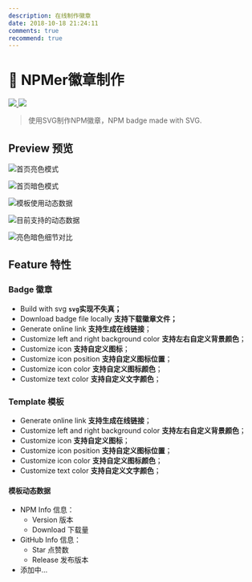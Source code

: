 ```yaml
---
description: 在线制作徽章
date: 2018-10-18 21:24:11
comments: true
recommend: true
---
```


# 🐳 NPMer徽章制作

 [![](https://woolson.gitee.io/npmer-badge/Make%20with-ffffff-fb5656--heart-ee401f-right-ffffff-ededed-square-flat-plain.svg) ![](https://woolson.cn/npmer/github/release/b77db66c-dd6b-409a-a1f3-3ff0bf414c15?user=woolson&repo=npmer)](https://github.com/woolson/npmer)

> 使用SVG制作NPM徽章，NPM badge made with SVG.

## Preview 预览

![&#x9996;&#x9875;&#x4EAE;&#x8272;&#x6A21;&#x5F0F;](/assets/image/jie-ping-20200108-shang-wu-10.38.58.png)

![&#x9996;&#x9875;&#x6697;&#x8272;&#x6A21;&#x5F0F;](/assets/image/jie-ping-20200108-shang-wu-10.39.49.png)

![&#x6A21;&#x677F;&#x4F7F;&#x7528;&#x52A8;&#x6001;&#x6570;&#x636E;](/assets/image/jie-ping-20200108-shang-wu-10.40.47.png)

![&#x76EE;&#x524D;&#x652F;&#x6301;&#x7684;&#x52A8;&#x6001;&#x6570;&#x636E;](/assets/image/image%20%2811%29.png)

![&#x4EAE;&#x8272;&#x6697;&#x8272;&#x7EC6;&#x8282;&#x5BF9;&#x6BD4;](/assets/image/image%20%2860%29.png)

## Feature 特性

### Badge 徽章

* Build with svg **`svg`实现不失真；**
* Download badge file locally **支持下载徽章文件；**
* Generate online link **支持生成在线链接**；
* Customize left and right background color **支持左右自定义背景颜色**；
* Customize icon **支持自定义图标**；
* Customize icon position **支持自定义图标位置**；
* Customize icon color **支持自定义图标颜色**；
* Customize text color **支持自定义文字颜色**；

### Template 模板

* Generate online link **支持生成在线链接**；
* Customize left and right background color **支持左右自定义背景颜色**；
* Customize icon **支持自定义图标**；
* Customize icon position **支持自定义图标位置**；
* Customize icon color **支持自定义图标颜色**；
* Customize text color **支持自定义文字颜色**；

#### 模板动态数据

* NPM Info 信息：
  * Version 版本
  * Download 下载量
* GitHub Info 信息：
  * Star 点赞数
  * Release 发布版本
* 添加中...

